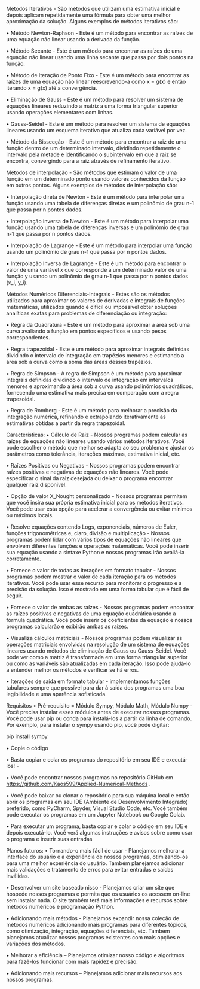 Métodos Iterativos -
São métodos que utilizam uma estimativa inicial e depois aplicam repetidamente uma fórmula para obter uma melhor aproximação da solução. Alguns exemplos de métodos iterativos são:

• Método Newton-Raphson - Este é um método para encontrar as raízes de uma equação não linear usando a derivada da função.

• Método Secante - Este é um método para encontrar as raízes de uma equação não linear usando uma linha secante que passa por dois pontos na função.

• Método de Iteração de Ponto Fixo - Este é um método para encontrar as raízes de uma equação não linear reescrevendo-a como x = g(x) e então iterando x = g(x) até a convergência.

• Eliminação de Gauss - Este é um método para resolver um sistema de equações lineares reduzindo a matriz a uma forma triangular superior usando operações elementares com linhas.

• Gauss-Seidel - Este é um método para resolver um sistema de equações lineares usando um esquema iterativo que atualiza cada variável por vez.

• Método da Bissecção - Este é um método para encontrar a raiz de uma função dentro de um determinado intervalo, dividindo repetidamente o intervalo pela metade e identificando o subintervalo em que a raiz se encontra, convergindo para a raiz através de refinamento iterativo.

Métodos de interpolação -
São métodos que estimam o valor de uma função em um determinado ponto usando valores conhecidos da função em outros pontos. Alguns exemplos de métodos de interpolação são:

• Interpolação direta de Newton - Este é um método para interpolar uma função usando uma tabela de diferenças diretas e um polinômio de grau n-1 que passa por n pontos dados.

• Interpolação inversa de Newton - Este é um método para interpolar uma função usando uma tabela de diferenças inversas e um polinômio de grau n-1 que passa por n pontos dados.

• Interpolação de Lagrange - Este é um método para interpolar uma função usando um polinômio de grau n-1 que passa por n pontos dados.

• Interpolação Inversa de Lagrange - Este é um método para encontrar o valor de uma variável x que corresponde a um determinado valor de uma função y usando um polinômio de grau n-1 que passa por n pontos dados (x_i, y_i).

Métodos Numéricos Diferenciais-Integrais -
Estes são os métodos utilizados para aproximar os valores de derivadas e integrais de funções matemáticas, utilizados quando é difícil ou impossível obter soluções analíticas exatas para problemas de diferenciação ou integração:

• Regra da Quadratura - Este é um método para aproximar a área sob uma curva avaliando a função em pontos específicos e usando pesos correspondentes.

• Regra trapezoidal - Este é um método para aproximar integrais definidas dividindo o intervalo de integração em trapézios menores e estimando a área sob a curva como a soma das áreas desses trapézios.

• Regra de Simpson - A regra de Simpson é um método para aproximar integrais definidas dividindo o intervalo de integração em intervalos menores e aproximando a área sob a curva usando polinômios quadráticos, fornecendo uma estimativa mais precisa em comparação com a regra trapezoidal.

• Regra de Romberg - Este é um método para melhorar a precisão da integração numérica, refinando e extrapolando iterativamente as estimativas obtidas a partir da regra trapezoidal.

Características:
• Cálculo de Raiz - Nossos programas podem calcular as raízes de equações não lineares usando vários métodos iterativos. Você pode escolher o método que melhor se adapta ao seu problema e ajustar os parâmetros como tolerância, iterações máximas, estimativa inicial, etc.

• Raízes Positivas ou Negativas - Nossos programas podem encontrar raízes positivas e negativas de equações não lineares. Você pode especificar o sinal da raiz desejada ou deixar o programa encontrar qualquer raiz disponível.

• Opção de valor X_Nought personalizado - Nossos programas permitem que você insira sua própria estimativa inicial para os métodos iterativos. Você pode usar esta opção para acelerar a convergência ou evitar mínimos ou máximos locais.

• Resolve equações contendo Logs, exponenciais, números de Euler, funções trigonométricas e, claro, divisão e multiplicação - Nossos programas podem lidar com vários tipos de equações não lineares que envolvem diferentes funções e operações matemáticas. Você pode inserir sua equação usando a sintaxe Python e nossos programas irão avaliá-la corretamente.

• Fornece o valor de todas as iterações em formato tabular - Nossos programas podem mostrar o valor de cada iteração para os métodos iterativos. Você pode usar esse recurso para monitorar o progresso e a precisão da solução. Isso é mostrado em uma forma tabular que é fácil de seguir.

• Fornece o valor de ambas as raízes - Nossos programas podem encontrar as raízes positivas e negativas de uma equação quadrática usando a fórmula quadrática. Você pode inserir os coeficientes da equação e nossos programas calcularão e exibirão ambas as raízes.

• Visualiza cálculos matriciais - Nossos programas podem visualizar as operações matriciais envolvidas na resolução de um sistema de equações lineares usando métodos de eliminação de Gauss ou Gauss-Seidel. Você pode ver como a matriz é transformada em uma forma triangular superior ou como as variáveis ​​são atualizadas em cada iteração. Isso pode ajudá-lo a entender melhor os métodos e verificar se há erros.

• Iterações de saída em formato tabular - implementamos funções tabulares sempre que possível para dar à saída dos programas uma boa legibilidade e uma aparência sofisticada.

Requisitos
• Pré-requisito = Módulo Sympy, Módulo Math, Módulo Numpy - Você precisa instalar esses módulos antes de executar nossos programas. Você pode usar pip ou conda para instalá-los a partir da linha de comando. Por exemplo, para instalar o sympy usando pip, você pode digitar:

pip install sympy

• Copie o código

• Basta copiar e colar os programas do repositório em seu IDE e executá-los! -

• Você pode encontrar nossos programas no repositório GitHub em https://github.com/Kaos599/Applied-Numerical-Methods .

• Você pode baixar ou clonar o repositório para sua máquina local e então abrir os programas em seu IDE (Ambiente de Desenvolvimento Integrado) preferido, como PyCharm, Spyder, Visual Studio Code, etc. Você também pode executar os programas em um Jupyter Notebook ou Google Colab.

• Para executar um programa, basta copiar e colar o código em seu IDE e depois executá-lo. Você verá algumas instruções e avisos sobre como usar o programa e inserir suas entradas

Planos futuros:
• Tornando-o mais fácil de usar - Planejamos melhorar a interface do usuário e a experiência de nossos programas, otimizando-os para uma melhor experiência do usuário. Também planejamos adicionar mais validações e tratamento de erros para evitar entradas e saídas inválidas.

• Desenvolver um site baseado nisso - Planejamos criar um site que hospede nossos programas e permita que os usuários os acessem on-line sem instalar nada. O site também terá mais informações e recursos sobre métodos numéricos e programação Python.

• Adicionando mais métodos - Planejamos expandir nossa coleção de métodos numéricos adicionando mais programas para diferentes tópicos, como otimização, integração, equações diferenciais, etc. Também planejamos atualizar nossos programas existentes com mais opções e variações dos métodos.

• Melhorar a eficiência – Planejamos otimizar nosso código e algoritmos para fazê-los funcionar com mais rapidez e precisão.

• Adicionando mais recursos – Planejamos adicionar mais recursos aos nossos programas.
